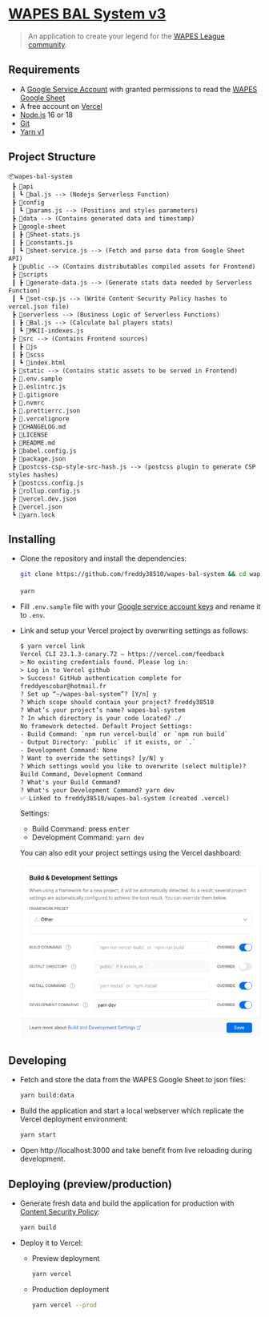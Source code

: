 # [WAPES BAL System v3](https://bal.wapesleague.com/)

> An application to create your legend for the [WAPES League community](https://www.wapesleague.com/).

## Requirements

- A [Google Service Account](https://cloud.google.com/iam/docs/service-accounts) with granted permissions to read the [WAPES Google Sheet](https://docs.google.com/spreadsheets/d/1c89tdesdBy3P6qpY-5jmuiAIUX_sB44B4GyhpXFKYD8)
- A free account on [Vercel](https://vercel.com/)
- [Node.js](https://nodejs.org/en/) 16 or 18
- [Git](https://git-scm.com/)
- [Yarn v1](https://classic.yarnpkg.com/lang/en/)

## Project Structure

    📦wapes-bal-system
     ┣ 📂api
     ┃ ┗ 📜bal.js --> (Nodejs Serverless Function)
     ┣ 📂config
     ┃ ┗ 📜params.js --> (Positions and styles parameters)
     ┣ 📂data --> (Contains generated data and timestamp)
     ┣ 📂google-sheet
     ┃ ┣ 📜Sheet-stats.js
     ┃ ┣ 📜constants.js
     ┃ ┗ 📜sheet-service.js --> (Fetch and parse data from Google Sheet API)
     ┣ 📂public --> (Contains distributables compiled assets for Frontend)
     ┣ 📂scripts
     ┃ ┣ 📜generate-data.js --> (Generate stats data needed by Serverless Function)
     ┃ ┗ 📜set-csp.js --> (Write Content Security Policy hashes to vercel.json file)
     ┣ 📂serverless --> (Business Logic of Serverless Functions)
     ┃ ┣ 📜Bal.js --> (Calculate bal players stats)
     ┃ ┗ 📜MKII-indexes.js
     ┣ 📂src --> (Contains Frontend sources)
     ┃ ┣ 📂js
     ┃ ┣ 📂scss
     ┃ ┗ 📜index.html
     ┣ 📂static --> (Contains static assets to be served in Frontend)
     ┣ 📜.env.sample
     ┣ 📜.eslintrc.js
     ┣ 📜.gitignore
     ┣ 📜.nvmrc
     ┣ 📜.prettierrc.json
     ┣ 📜.vercelignore
     ┣ 📜CHANGELOG.md
     ┣ 📜LICENSE
     ┣ 📜README.md
     ┣ 📜babel.config.js
     ┣ 📜package.json
     ┣ 📜postcss-csp-style-src-hash.js --> (postcss plugin to generate CSP styles hashes)
     ┣ 📜postcss.config.js
     ┣ 📜rollup.config.js
     ┣ 📜vercel.dev.json
     ┣ 📜vercel.json
     ┗ 📜yarn.lock

## Installing

- Clone the repository and install the dependencies:

  ```bash
  git clone https://github.com/freddy38510/wapes-bal-system && cd wapes-bal-system

  yarn
  ```

- Fill `.env.sample` file with your [Google service account keys](https://cloud.google.com/iam/docs/creating-managing-service-account-keys) and rename it to `.env`.

- Link and setup your Vercel project by overwriting settings as follows:

  ```console
  $ yarn vercel link
  Vercel CLI 23.1.3-canary.72 — https://vercel.com/feedback
  > No existing credentials found. Please log in:
  > Log in to Vercel github
  > Success! GitHub authentication complete for freddyescobar@hotmail.fr
  ? Set up “~/wapes-bal-system”? [Y/n] y
  ? Which scope should contain your project? freddy38510
  ? What’s your project’s name? wapes-bal-system
  ? In which directory is your code located? ./
  No framework detected. Default Project Settings:
  - Build Command: `npm run vercel-build` or `npm run build`
  - Output Directory: `public` if it exists, or `.`
  - Development Command: None
  ? Want to override the settings? [y/N] y
  ? Which settings would you like to overwrite (select multiple)? Build Command, Development Command
  ? What's your Build Command?
  ? What's your Development Command? yarn dev
  ✅ Linked to freddy38510/wapes-bal-system (created .vercel)
  ```

  Settings:

  - Build Command: press <kbd>enter</kbd>
  - Development Command: `yarn dev`

  You can also edit your project settings using the Vercel dashboard:

  ![Screenshot showing Vercel project settings](./vercel-project-settings.png)

## Developing

- Fetch and store the data from the WAPES Google Sheet to json files:

  ```bash
  yarn build:data
  ```

- Build the application and start a local webserver which replicate the Vercel deployment environment:

  ```bash
  yarn start
  ```

- Open http://localhost:3000 and take benefit from live reloading during development.

## Deploying (preview/production)

- Generate fresh data and build the application for production with [Content Security Policy](https://developer.mozilla.org/fr/docs/Web/HTTP/CSP):

  ```bash
  yarn build
  ```

- Deploy it to Vercel:

  - Preview deployment

    ```bash
    yarn vercel
    ```

  - Production deployment

    ```bash
    yarn vercel --prod
    ```
